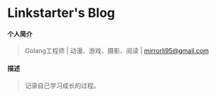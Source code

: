 # Linkstarter's Blog

#### 个人简介

> Golang工程师  |  动漫、游戏、摄影、阅读  |  mirrorli95@gmail.com

#### 描述

> 记录自己学习成长的过程。